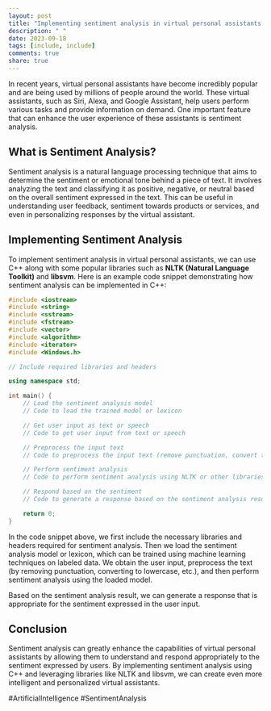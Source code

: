 ```yaml
---
layout: post
title: "Implementing sentiment analysis in virtual personal assistants using C++"
description: " "
date: 2023-09-18
tags: [include, include]
comments: true
share: true
---
```


In recent years, virtual personal assistants have become incredibly popular and are being used by millions of people around the world. These virtual assistants, such as Siri, Alexa, and Google Assistant, help users perform various tasks and provide information on demand. One important feature that can enhance the user experience of these assistants is sentiment analysis.

## What is Sentiment Analysis?

Sentiment analysis is a natural language processing technique that aims to determine the sentiment or emotional tone behind a piece of text. It involves analyzing the text and classifying it as positive, negative, or neutral based on the overall sentiment expressed in the text. This can be useful in understanding user feedback, sentiment towards products or services, and even in personalizing responses by the virtual assistant.

## Implementing Sentiment Analysis

To implement sentiment analysis in virtual personal assistants, we can use C++ along with some popular libraries such as **NLTK (Natural Language Toolkit)** and **libsvm**. Here is an example code snippet demonstrating how sentiment analysis can be implemented in C++:

```cpp
#include <iostream>
#include <string>
#include <sstream>
#include <fstream>
#include <vector>
#include <algorithm>
#include <iterator>
#include <Windows.h>

// Include required libraries and headers

using namespace std;

int main() {
    // Load the sentiment analysis model
    // Code to load the trained model or lexicon

    // Get user input as text or speech
    // Code to get user input from text or speech

    // Preprocess the input text
    // Code to preprocess the input text (remove punctuation, convert to lowercase, etc.)

    // Perform sentiment analysis
    // Code to perform sentiment analysis using NLTK or other libraries

    // Respond based on the sentiment
    // Code to generate a response based on the sentiment analysis result

    return 0;
}
```

In the code snippet above, we first include the necessary libraries and headers required for sentiment analysis. Then we load the sentiment analysis model or lexicon, which can be trained using machine learning techniques on labeled data. We obtain the user input, preprocess the text (by removing punctuation, converting to lowercase, etc.), and then perform sentiment analysis using the loaded model.

Based on the sentiment analysis result, we can generate a response that is appropriate for the sentiment expressed in the user input.

## Conclusion

Sentiment analysis can greatly enhance the capabilities of virtual personal assistants by allowing them to understand and respond appropriately to the sentiment expressed by users. By implementing sentiment analysis using C++ and leveraging libraries like NLTK and libsvm, we can create even more intelligent and personalized virtual assistants.

#ArtificialIntelligence #SentimentAnalysis